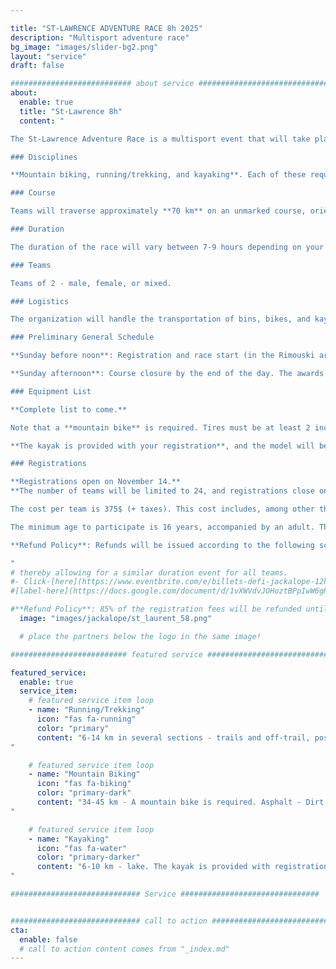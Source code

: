 ```yaml
---

title: "ST-LAWRENCE ADVENTURE RACE 8h 2025"
description: "Multisport adventure race"
bg_image: "images/slider-bg2.png"
layout: "service"
draft: false

########################### about service #############################
about:
  enable: true
  title: "St-Lawrence 8h"
  content: "

The St-Lawrence Adventure Race is a multisport event that will take place on May 18, 2025, in the Rimouski area (QC). This event aims to provide a memorable sporting and human adventure for teams while showcasing the beauty and attractions of Bas-Saint-Laurent.

### Disciplines

**Mountain biking, running/trekking, and kayaking**. Each of these requires map and compass navigation. The distances listed below are subject to slight variations from the final course. You must have experience in all disciplines involved in the race.

### Course

Teams will traverse approximately **70 km** on an unmarked course, orienting themselves with maps and a compass. This event is aimed at those who wish to discover the sport or athletes looking for a shorter challenge. Thus, several checkpoints will be optional, allowing each team to choose a level of difficulty that suits their goals. The course will remain secret until the day before the race.

### Duration

The duration of the race will vary between 7-9 hours depending on your route choices, checkpoint selections, and speed. There will be time limits at different stages of the course.

### Teams

Teams of 2 - male, female, or mixed.

### Logistics

The organization will handle the transportation of bins, bikes, and kayaks if needed. Teams will have access to their bins at certain transitions between disciplines.

### Preliminary General Schedule

**Sunday before noon**: Registration and race start (in the Rimouski area).

**Sunday afternoon**: Course closure by the end of the day. The awards ceremony will take place in the early evening.

### Equipment List

**Complete list to come.**

Note that a **mountain bike** is required. Tires must be at least 2 inches wide. Bikes with tires less than 3 inches wide must have a suspension with a minimum travel of 100mm. No hybrid, cyclocross, gravel, or electric bikes will be allowed on the course.

**The kayak is provided with your registration**, and the model will be as follows: https://www.rtmkayaks.com/optimo-evo-confort/

### Registrations

**Registrations open on November 14.**
**The number of teams will be limited to 24, and registrations close on April 1, 2025.**

The cost per team is 375$ (+ taxes). This cost includes, among other things: the transport of your bins, bikes, and kayak (if required), kayak rental, course design and maps, and post-race meal.

The minimum age to participate is 16 years, accompanied by an adult. This requires approval from the race management. Please contact us in advance to discuss.

**Refund Policy**: Refunds will be issued according to the following scale: 85% until February 1, 2025, 50% between February 2 and April 1, 2025, 25% between April 2 and May 1, 2025. No refunds after May 2, 2025. Until May 2, teams have the option to transfer their registration after informing the organizing committee.

"
# thereby allowing for a similar duration event for all teams.
#- Click-[here](https://www.eventbrite.com/e/billets-defi-jackalope-12h-2022-245827264967)!
#[label-here](https://docs.google.com/document/d/1vXWVdvJOHoztBPpIwW6gKmgLnIvYCMgz/edit?usp=sharing&ouid=101057629570461989254&rtpof=true&sd=true)

#**Refund Policy**: 85% of the registration fees will be refunded until February 1, 2024. Between February 2 and April 1, 2024, 50% of the registration fees will be refunded. Between April 2 and May 1, 2024, 25% of the registration fees will be refunded. Between May 2, 2024, and the race day, no refunds will be issued. Until May 2, teams have the option to transfer their registration after informing the organizing committee. In all cases, transaction fees will be borne by the teams.
  image: "images/jackalope/st_laurent_58.png"

  # place the partners below the logo in the same image!

########################## featured service ############################

featured_service:
  enable: true
  service_item:
    # featured service item loop
    - name: "Running/Trekking"
      icon: "fas fa-running"
      color: "primary"
      content: "6-14 km in several sections - trails and off-trail, possible crossing of streams and swamps.
"

    # featured service item loop
    - name: "Mountain Biking"
      icon: "fas fa-biking"
      color: "primary-dark"
      content: "34-45 km - A mountain bike is required. Asphalt - Dirt roads - Single track - Forest roads - MTB trails.
"

    # featured service item loop
    - name: "Kayaking"
      icon: "fas fa-water"
      color: "primary-darker"
      content: "6-10 km - lake. The kayak is provided with registration.
"

############################# Service ###############################


############################# call to action #################################
cta:
  enable: false
  # call to action content comes from "_index.md"
---
```

